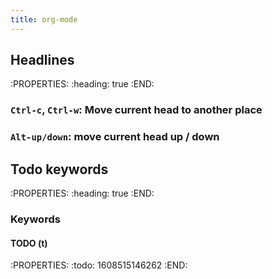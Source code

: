 ```yaml
---
title: org-mode
---
```


## Headlines
:PROPERTIES:
:heading: true
:END:
### `Ctrl-c`, `Ctrl-w`: Move current head to another place
### `Alt-up/down`: move current head up / down
## Todo keywords
:PROPERTIES:
:heading: true
:END:
### Keywords
#### TODO (t)
:PROPERTIES:
:todo: 1608515146262
:END:
####
